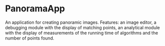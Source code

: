 # PanoramaApp
 An application for creating panoramic images.
 Features: an image editor, a debugging module with the display of matching points, an analytical module with the display of measurements of the running time of algorithms and the number of points found.
